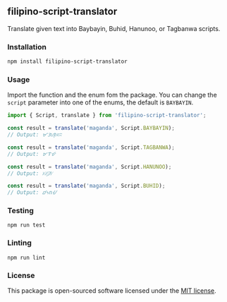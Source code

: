 ## filipino-script-translator

Translate given text into Baybayin, Buhid, Hanunoo, or Tagbanwa scripts.

### Installation

```bash
npm install filipino-script-translator
```

### Usage

Import the function and the enum fom the package. 
You can change the `script` parameter into one of the enums, the default is `BAYBAYIN`.

```ts
import { Script, translate } from 'filipino-script-translator';

const result = translate('maganda', Script.BAYBAYIN);
// Output: ᜋᜄᜈ᜔ᜇ

const result = translate('maganda', Script.TAGBANWA);
// Output: ᝫᝤᝧ

const result = translate('maganda', Script.HANUNOO);
// Output: ᜫᜤᜨ᜴ᜧ

const result = translate('maganda', Script.BUHID);
// Output: ᝋᝄnᝇ
```

### Testing

```
npm run test
```

### Linting

```
npm run lint
```

### License

This package is open-sourced software licensed under the [MIT license](https://opensource.org/licenses/MIT).
